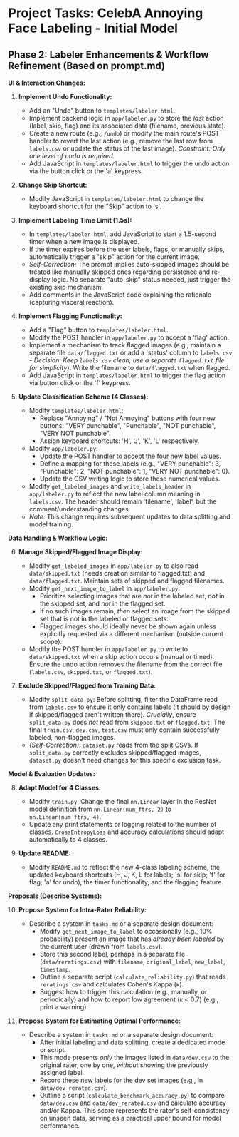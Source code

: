 # Project Tasks: CelebA Annoying Face Labeling - Initial Model




## Phase 2: Labeler Enhancements & Workflow Refinement (Based on prompt.md)

**UI & Interaction Changes:**

1.  **Implement Undo Functionality:**
    *   Add an "Undo" button to `templates/labeler.html`.
    *   Implement backend logic in `app/labeler.py` to store the *last* action (label, skip, flag) and its associated data (filename, previous state).
    *   Create a new route (e.g., `/undo`) or modify the main route's POST handler to revert the last action (e.g., remove the last row from `labels.csv` or update the status of the last image). *Constraint: Only one level of undo is required.*
    *   Add JavaScript in `templates/labeler.html` to trigger the undo action via the button click or the 'a' keypress.

2.  **Change Skip Shortcut:**
    *   Modify JavaScript in `templates/labeler.html` to change the keyboard shortcut for the "Skip" action to 's'.

3.  **Implement Labeling Time Limit (1.5s):**
    *   In `templates/labeler.html`, add JavaScript to start a 1.5-second timer when a new image is displayed.
    *   If the timer expires before the user labels, flags, or manually skips, automatically trigger a "skip" action for the current image.
    *   *Self-Correction:* The prompt implies auto-skipped images should be treated like manually skipped ones regarding persistence and re-display logic. No separate "auto_skip" status needed, just trigger the existing skip mechanism.
    *   Add comments in the JavaScript code explaining the rationale (capturing visceral reaction).

4.  **Implement Flagging Functionality:**
    *   Add a "Flag" button to `templates/labeler.html`.
    *   Modify the POST handler in `app/labeler.py` to accept a 'flag' action.
    *   Implement a mechanism to track flagged images (e.g., maintain a separate file `data/flagged.txt` or add a 'status' column to `labels.csv` - *Decision: Keep `labels.csv` clean, use a separate `flagged.txt` file for simplicity*). Write the filename to `data/flagged.txt` when flagged.
    *   Add JavaScript in `templates/labeler.html` to trigger the flag action via button click or the 'f' keypress.

5.  **Update Classification Scheme (4 Classes):**
    *   Modify `templates/labeler.html`:
        *   Replace "Annoying" / "Not Annoying" buttons with four new buttons: "VERY punchable", "Punchable", "NOT punchable", "VERY NOT punchable".
        *   Assign keyboard shortcuts: 'H', 'J', 'K', 'L' respectively.
    *   Modify `app/labeler.py`:
        *   Update the POST handler to accept the four new label values.
        *   Define a mapping for these labels (e.g., "VERY punchable": 3, "Punchable": 2, "NOT punchable": 1, "VERY NOT punchable": 0).
        *   Update the CSV writing logic to store these numerical values.
    *   Modify `get_labeled_images` and `write_labels_header` in `app/labeler.py` to reflect the new label column meaning in `labels.csv`. The header should remain 'filename', 'label', but the comment/understanding changes.
    *   *Note:* This change requires subsequent updates to data splitting and model training.

**Data Handling & Workflow Logic:**

6.  **Manage Skipped/Flagged Image Display:**
    *   Modify `get_labeled_images` in `app/labeler.py` to also read `data/skipped.txt` (needs creation similar to flagged.txt) and `data/flagged.txt`. Maintain sets of skipped and flagged filenames.
    *   Modify `get_next_image_to_label` in `app/labeler.py`:
        *   Prioritize selecting images that are *not* in the labeled set, *not* in the skipped set, and *not* in the flagged set.
        *   If no such images remain, *then* select an image from the skipped set that is not in the labeled or flagged sets.
        *   Flagged images should ideally never be shown again unless explicitly requested via a different mechanism (outside current scope).
    *   Modify the POST handler in `app/labeler.py` to write to `data/skipped.txt` when a skip action occurs (manual or timed). Ensure the undo action removes the filename from the correct file (`labels.csv`, `skipped.txt`, or `flagged.txt`).

7.  **Exclude Skipped/Flagged from Training Data:**
    *   Modify `split_data.py`: Before splitting, filter the DataFrame read from `labels.csv` to ensure it only contains labels (it should by design if skipped/flagged aren't written there). *Crucially*, ensure `split_data.py` does *not* read from `skipped.txt` or `flagged.txt`. The final `train.csv`, `dev.csv`, `test.csv` must only contain successfully labeled, non-flagged images.
    *   *(Self-Correction):* `dataset.py` reads from the split CSVs. If `split_data.py` correctly excludes skipped/flagged images, `dataset.py` doesn't need changes for this specific exclusion task.

**Model & Evaluation Updates:**

8.  **Adapt Model for 4 Classes:**
    *   Modify `train.py`: Change the final `nn.Linear` layer in the ResNet model definition from `nn.Linear(num_ftrs, 2)` to `nn.Linear(num_ftrs, 4)`.
    *   Update any print statements or logging related to the number of classes. `CrossEntropyLoss` and accuracy calculations should adapt automatically to 4 classes.

9.  **Update README:**
    *   Modify `README.md` to reflect the new 4-class labeling scheme, the updated keyboard shortcuts (H, J, K, L for labels; 's' for skip; 'f' for flag; 'a' for undo), the timer functionality, and the flagging feature.

**Proposals (Describe Systems):**

10. **Propose System for Intra-Rater Reliability:**
    *   Describe a system in `tasks.md` or a separate design document:
        *   Modify `get_next_image_to_label` to occasionally (e.g., 10% probability) present an image that has *already been labeled* by the current user (drawn from `labels.csv`).
        *   Store this second label, perhaps in a separate file (`data/reratings.csv`) with `filename`, `original_label`, `new_label`, `timestamp`.
        *   Outline a separate script (`calculate_reliability.py`) that reads `reratings.csv` and calculates Cohen's Kappa (κ).
        *   Suggest how to trigger this calculation (e.g., manually, or periodically) and how to report low agreement (κ < 0.7) (e.g., print a warning).

11. **Propose System for Estimating Optimal Performance:**
    *   Describe a system in `tasks.md` or a separate design document:
        *   After initial labeling and data splitting, create a dedicated mode or script.
        *   This mode presents *only* the images listed in `data/dev.csv` to the original rater, one by one, *without* showing the previously assigned label.
        *   Record these new labels for the dev set images (e.g., in `data/dev_rerated.csv`).
        *   Outline a script (`calculate_benchmark_accuracy.py`) to compare `data/dev.csv` and `data/dev_rerated.csv` and calculate accuracy and/or Kappa. This score represents the rater's self-consistency on unseen data, serving as a practical upper bound for model performance.
